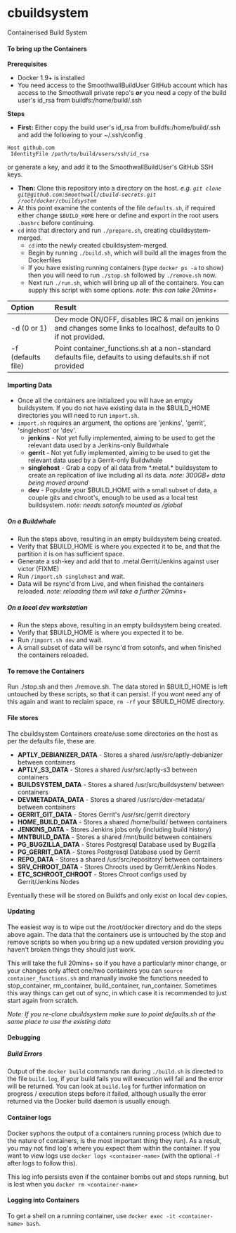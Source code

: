 # cbuildsystem
Containerised Build System

#### To bring up the Containers
**Prerequisites**
* Docker 1.9+ is installed
* You need access to the SmoothwallBuildUser GitHub account which has access to the Smoothwall private repo's ***or*** you need a copy of the build user's id_rsa from buildfs:/home/build/.ssh

**Steps**
* **First:** Either copy the build user's id_rsa from buildfs:/home/build/.ssh and add the following to your ~/.ssh/config
```
Host github.com
 IdentityFile /path/to/build/users/ssh/id_rsa
```
or generate a key, and add it to the SmoothwallBuildUser's GitHub SSH keys.

* **Then:** Clone this repository into a directory on the host. *e.g. `git clone git@github.com:Smoothwall/cbuild-secrets.git /root/docker/cbuildsystem`*
* At this point examine the contents of the file `defaults.sh`, if required either change `$BUILD_HOME` here or define and export in the root users `.bashrc` before continuing.
* `cd` into that directory and run `./prepare.sh`, creating cbuildsystem-merged.
    * `cd` into the newly created cbuildsystem-merged.
    * Begin by running `./build.sh`, which will build all the images from the Dockerfiles
    * If you have existing running containers (type `docker ps -a` to show) then you will need to run `./stop.sh` followed by `./remove.sh` now.
    * Next run `./run.sh`, which will bring up all of the containers. You can supply this script with some options. *note: this can take 20mins+*

| Option | Result |
| :------ | :------ |
| -d (0 or 1) | Dev mode ON/OFF, disables IRC & mail on jenkins and changes some links to localhost, defaults to 0 if not provided. |
| -f (defaults file) | Point container_functions.sh at a non-standard defaults file, defaults to using defaults.sh if not provided |

#### Importing Data
* Once all the containers are initialized you will have an empty buildsystem. If you do not have existing data in the $BUILD_HOME directories you will need to run `import.sh`.
* `import.sh` requires an argument, the options are 'jenkins', 'gerrit', 'singlehost' or 'dev'.
    * **jenkins** - Not yet fully implemented, aiming to be used to get the relevant data used by a Jenkins-only Buildwhale
    * **gerrit** - Not yet fully implemented, aiming to be used to get the relevant data used by a Gerrit-only Buildwhale
    * **singlehost** - Grab a copy of all data from \*.metal.* buildsystem to create an replication of live including all its data. *note: 300GB+ data being moved around*
    * **dev** - Populate your $BUILD_HOME with a small subset of data, a couple gits and chroot's, enough to be used as a local test buildsystem. *note: needs sotonfs mounted as /global*

##### On a Buildwhale
* Run the steps above, resulting in an empty buildsystem being created.
* Verify that $BUILD_HOME is where you expected it to be, and that the partition it is on has sufficient space.
* Generate a ssh-key and add that to .metal.Gerrit/Jenkins against user victor (FIXME)
* Run `/import.sh singlehost` and wait.
* Data will be rsync'd from Live, and when finished the containers reloaded. *note: reloading them will take a further 20mins+*

##### On a local dev workstation
* Run the steps above, resulting in an empty buildsystem being created.
* Verify that $BUILD_HOME is where you expected it to be.
* Run `/import.sh dev` and wait.
* A small subset of data will be rsync'd from sotonfs, and when finished the containers reloaded.

#### To remove the Containers
Run ./stop.sh and then ./remove.sh.
The data stored in $BUILD_HOME is left untouched by these scripts, so that it can persist. If you wont need any of this again and want to reclaim space, `rm -rf` your $BUILD_HOME directory.

#### File stores
The cbuildsystem Containers create/use some directories on the host as per the defaults file, these are.

* **APTLY_DEBIANIZER_DATA** - Stores a shared /usr/src/aptly-debianizer between containers
* **APTLY_S3_DATA** - Stores a shared /usr/src/aptly-s3 between containers
* **BUILDSYSTEM_DATA** - Stores a shared /usr/src/buildsystem/ between containers
* **DEVMETADATA_DATA** - Stores a shared /usr/src/dev-metadata/ between containers
* **GERRIT_GIT_DATA** - Stores Gerrit's /usr/src/gerrit directory
* **HOME_BUILD_DATA** - Stores a shared /home/build/ between containers
* **JENKINS_DATA** - Stores Jenkins jobs only (including build history)
* **MNTBUILD_DATA** - Stores a shared /mnt/build between containers
* **PG_BUGZILLA_DATA** - Stores Postgresql Database used by Bugzilla
* **PG_GERRIT_DATA** - Stores Postgresql Database used by Gerrit
* **REPO_DATA** - Stores a shared /usr/src/repository/ between containers
* **SRV_CHROOT_DATA** - Stores Chroots used by Gerrit/Jenkins Nodes
* **ETC_SCHROOT_CHROOT** - Stores Chroot configs used by Gerrit/Jenkins Nodes

Eventually these will be stored on Buildfs and only exist on local dev copies.

#### Updating
The easiest way is to wipe out the /root/docker directory and do the steps above again. The data that the containers use is untouched by the stop and remove scripts so when you bring up a new updated version providing you haven't broken things they should just work. 

This will take the full 20mins+ so if you have a particularly minor change, or your changes only affect one/two containers you can `source container_functions.sh` and manually invoke the functions needed to stop_container, rm_container, build_container, run_container. Sometimes this way things can get out of sync, in which case it is recommended to just start again from scratch.

*Note: If you re-clone cbuildsystem make sure to point defaults.sh at the same place to use the existing data*

#### Debugging

##### Build Errors
Output of the `docker build` commands ran during `./build.sh` is directed to the file `build.log`, if your build fails you will execution will fail and the error will be returned. You can look at `build.log` for further information on progress / execution steps before it failed, although usually the error returned via the Docker build daemon is usually enough.

#### Container logs
Docker syphons the output of a containers running process (which due to the nature of containers, is the most important thing they run). As a result, you may not find log's where you expect them within the container. If you want to view logs use `docker logs <container-name>` (with the optional `-f` after logs to follow this).

This log info persists even if the container bombs out and stops running, but is lost when you `docker rm <container-name>`

#### Logging into Containers
To get a shell on a running container, use `docker exec -it <container-name> bash`.
